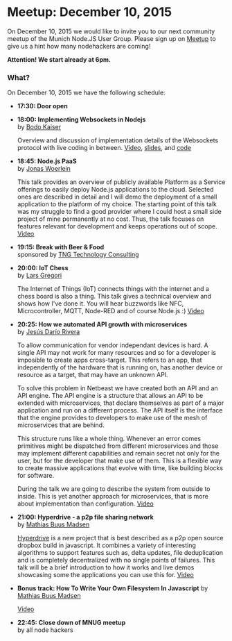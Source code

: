 # Meetup: December 10, 2015

On December 10, 2015 we would like to invite you to our next community meetup of the Munich Node.JS User Group. 
Please sign up on [Meetup](http://www.meetup.com/Munich-Node-js-User-Group/events/227182056/) to give us a hint how many nodehackers are coming!

**Attention! We start already at 6pm.**

### What?

On December 10, 2015 we have the following schedule:


*   **17:30: Door open**  
  
*   **18:00: Implementing Websockets in Nodejs**  
    by [Bodo Kaiser](/speakers.html#bodok)
  
    Overview and discussion of implementation details of the Websockets protocol with live coding in between.
    [Video](https://youtu.be/ha1av1S5mUA), [slides](http://de.slideshare.net/bodokaiser/web-sockets-56030094),
    and [code](https://github.com/bodokaiser/node-walve)
  
*   **18:45: Node.js PaaS**  
    by [Jonas Woerlein]()
  
    This talk provides an overview of publicly available Platform as a Service
    offerings to easily deploy Node.js applications to the cloud. Selected ones are
    described in detail and I will demo the deployment of a small application to
    the platform of my choice.  The starting point of this talk was my struggle to
    find a good provider where I could host a small side project of mine
    permanently at no cost. Thus, the talk focuses on features relevant for
    development and keeps operations out of scope. [Video](https://youtu.be/5yxcc5qFIts)

*   **19:15: Break with Beer & Food**  
    sponsored by [TNG Technology Consulting](http://www.tngtech.com)
  
*   **20:00: IoT Chess**  
    by [Lars Gregori](/speakers.html#larsg)
  
    The Internet of Things (IoT) connects things with the internet and a chess
    board is also a thing. This talk gives a technical overview and shows how
    I've done it. You will hear buzzwords like NFC, Microcontroller, MQTT,
    Node-RED and of course Node.js :) [Video](https://youtu.be/K_SpuSSfYk8)
  
*   **20:25: How we automated API growth with microservices**  
    by [Jesús Darío Rivera](/speakers.html#jesusr)
  
    To allow communication for vendor independant devices is hard. A single API
    may not work for many resources and so for a developer is imposible to
    create apps cross-target. This refers to an app, that independently of the
    hardware that is running on, has another device or resource as a target,
    that may have an unknown API.

    To solve this problem in Netbeast we have created both an API and an API
    engine. The API engine is a structure that allows an API to be extended
    with microservices, that declare themselves as part of a major application
    and run on a different process. The API itself is the interface that the
    engine provides to developers to make use of the mesh of microservices that
    are behind.

    This structure runs like a whole thing. Whenever an error comes primitives
    might be dispatched from different microservices and those may implement
    different capabilities and remain secret not only for the user, but for the
    developer that make use of them. This is a flexible way to create massive
    applications that evolve with time, like building blocks for software.

    During the talk we are going to describe the system from outside to inside.
    This is yet another approach for microservices, that is more about
    implementation than configuration. [Video](https://youtu.be/CTIamTSaCGA)
  
*   **21:00: Hyperdrive - a p2p file sharing network**  
    by [Mathias Buus Madsen](/speakers.html#mathiasb)
  
    [Hyperdrive](https://www.npmjs.com/package/hyperdrive) is a new project
    that is best described as a p2p open source dropbox build in javascript.
    It combines a variety of interesting algorithms to support features such
    as, delta updates, file deduplication and is completely decentralized with
    no single points of failures. This talk will be a brief introduction to how
    it works and live demos showcasing some the applications you can use this for.
    [Video](https://youtu.be/wfwkvtlJU7U)

*   **Bonus track: How To Write Your Own Filesystem In Javascript**
    by [Mathias Buus Madsen](/speakers.html#mathiasb)
  
    [Video](https://youtu.be/UrMNEKnVXZA)
  
*   **22:45: Close down of MNUG meetup**  
    by all node hackers
